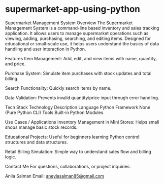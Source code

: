 # supermarket-app-using-python
Supermarket Management System
Overview
The Supermarket Management System is a command-line based inventory and sales tracking application. It allows users to manage supermarket operations such as viewing, adding, purchasing, searching, and editing items. Designed for educational or small-scale use, it helps users understand the basics of data handling and user interaction in Python.

Features
Item Management: Add, edit, and view items with name, quantity, and price.

Purchase System: Simulate item purchases with stock updates and total billing.

Search Functionality: Quickly search items by name.

Data Validation: Prevents invalid quantity/price input through error handling.

Tech Stack
Technology	Description
Language	Python
Framework	None (Pure Python CLI)
Tools	Built-in Python Modules

Use Cases / Applications
Inventory Management in Mini Stores: Helps small shops manage basic stock records.

Educational Projects: Useful for beginners learning Python control structures and data structures.

Retail Billing Simulation: Simple way to understand sales flow and billing logic.

Contact Me
For questions, collaborations, or project inquiries:

Anila Salman
Email: aneylasalman85@gmail.com
